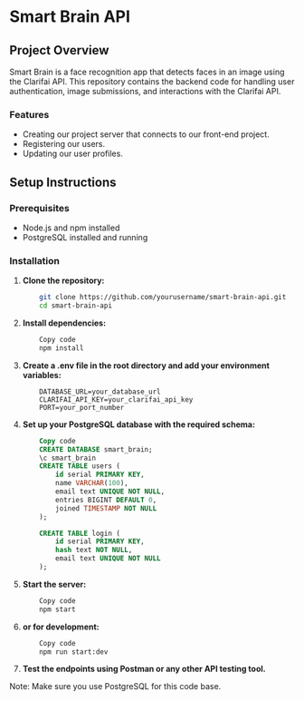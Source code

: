 # Smart Brain API

## Project Overview

Smart Brain is a face recognition app that detects faces in an image using the Clarifai API. This repository contains the backend code for handling user authentication, image submissions, and interactions with the Clarifai API.

### Features

- Creating our project server that connects to our front-end project.
- Registering our users.
- Updating our user profiles.

## Setup Instructions

### Prerequisites

- Node.js and npm installed
- PostgreSQL installed and running

### Installation

1. **Clone the repository:**

    ```bash
        git clone https://github.com/yourusername/smart-brain-api.git
        cd smart-brain-api
    ```
2. **Install dependencies:**

    ```bash
        Copy code
        npm install
    ```

3. **Create a .env file in the root directory and add your environment variables:**

    ```env
        DATABASE_URL=your_database_url
        CLARIFAI_API_KEY=your_clarifai_api_key
        PORT=your_port_number
    ```

4. **Set up your PostgreSQL database with the required schema:**

    ```sql
        Copy code
        CREATE DATABASE smart_brain;
        \c smart_brain
        CREATE TABLE users (
            id serial PRIMARY KEY,
            name VARCHAR(100),
            email text UNIQUE NOT NULL,
            entries BIGINT DEFAULT 0,
            joined TIMESTAMP NOT NULL
        );

        CREATE TABLE login (
            id serial PRIMARY KEY,
            hash text NOT NULL,
            email text UNIQUE NOT NULL
        );
    ```
5. **Start the server:**

    ```bash
        Copy code
        npm start
    ```
6. **or for development:**

    ```bash
        Copy code
        npm run start:dev
    ```

7. **Test the endpoints using Postman or any other API testing tool.**

Note: Make sure you use PostgreSQL for this code base.
